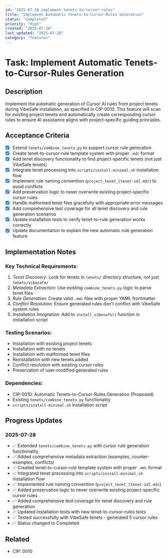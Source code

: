 ```yaml
---
id: "2025-07-28_implement-tenets-to-cursor-rules"
title: "Implement Automatic Tenets-to-Cursor-Rules Generation"
status: "Completed"
priority: "High"
created: "2025-07-28"
last_updated: "2025-07-28"
category: "features"
---
```


# Task: Implement Automatic Tenets-to-Cursor-Rules Generation

## Description

Implement the automatic generation of Cursor AI rules from project tenets during VibeSafe installation, as specified in CIP-0010. This feature will scan for existing project tenets and automatically create corresponding cursor rules to ensure AI assistance aligns with project-specific guiding principles.

## Acceptance Criteria

- [x] Extend `tenets/combine_tenets.py` to support cursor rule generation
- [x] Create tenet-to-cursor-rule template system with proper `.mdc` format
- [x] Add tenet discovery functionality to find project-specific tenets (not just VibeSafe tenets)
- [x] Integrate tenet processing into `scripts/install-minimal.sh` installation flow
- [x] Implement rule naming convention (`project_tenet_[tenet-id].mdc`) to avoid conflicts
- [x] Add preservation logic to never overwrite existing project-specific cursor rules
- [x] Handle malformed tenet files gracefully with appropriate error messages
- [x] Add comprehensive test coverage for all tenet discovery and rule generation scenarios
- [x] Update installation tests to verify tenet-to-rule generation works correctly
- [x] Update documentation to explain the new automatic rule generation feature

## Implementation Notes

### Key Technical Requirements:

1. *Tenet Discovery*: Look for tenets in `tenets/` directory structure, not just `tenets/vibesafe/`
2. *Metadata Extraction*: Use existing `combine_tenets.py` logic to parse tenet files
3. *Rule Generation*: Create valid `.mdc` files with proper YAML frontmatter
4. *Conflict Resolution*: Ensure generated rules don't conflict with VibeSafe system rules
5. *Installation Integration*: Add to `install_vibesafe()` function in installation script

### Testing Scenarios:

- Installation with existing project tenets
- Installation with no tenets
- Installation with malformed tenet files
- Reinstallation with new tenets added
- Conflict resolution with existing cursor rules
- Preservation of user-modified generated rules

### Dependencies:

- CIP-0010: Automatic Tenets-to-Cursor-Rules Generation (Proposed)
- Existing `tenets/combine_tenets.py` functionality
- `scripts/install-minimal.sh` installation script

## Progress Updates

### 2025-07-28
- ✅ Extended `tenets/combine_tenets.py` with cursor rule generation functionality
- ✅ Added comprehensive metadata extraction (examples, counter-examples, conflicts)
- ✅ Created tenet-to-cursor-rule template system with proper `.mdc` format
- ✅ Integrated tenet processing into `scripts/install-minimal.sh` installation flow
- ✅ Implemented rule naming convention (`project_tenet_[tenet-id].mdc`)
- ✅ Added preservation logic to never overwrite existing project-specific cursor rules
- ✅ Added comprehensive test coverage for tenet discovery and rule generation
- ✅ Updated installation tests with new tenet-to-cursor-rules tests
- ✅ Tested successfully with VibeSafe tenets - generated 5 cursor rules
- ✅ Status changed to Completed

## Related

- CIP: 0010 